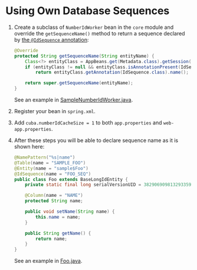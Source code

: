 # Using Own Database Sequences

1. Create a subclass of `NumberIdWorker` bean in the `core` module and override the `getSequenceName()` method
to return a sequence declared by [the ```@IdSequence``` annotation](https://github.com/aleksey-stukalov/own-sequence/blob/master/modules/global/src/com/company/sample/annotation/IdSequence.java):

    ```java
    @Override
    protected String getSequenceName(String entityName) {
        Class<?> entityClass = AppBeans.get(Metadata.class).getSession().getClass(entityName).getJavaClass();
        if (entityClass != null && entityClass.isAnnotationPresent(IdSequence.class))
            return entityClass.getAnnotation(IdSequence.class).name();

        return super.getSequenceName(entityName);
    }
    ```
    See an example in [SampleNumberIdWorker.java](https://github.com/cuba-labs/own-sequence/blob/master/modules/core/src/com/company/sample/core/SampleNumberIdWorker.java).        

2. Register your bean in `spring.xml`.

3. Add `cuba.numberIdCacheSize = 1` to both `app.properties` and `web-app.properties`.

4. After these steps you will be able to declare sequence name as it is shown here:

    ```java
    @NamePattern("%s|name")
    @Table(name = "SAMPLE_FOO")
    @Entity(name = "sample$Foo")
    @IdSequence(name = "FOO_SEQ")
    public class Foo extends BaseLongIdEntity {
        private static final long serialVersionUID = 3829069098132933599L;

        @Column(name = "NAME")
        protected String name;
    
        public void setName(String name) {
            this.name = name;
        }
    
        public String getName() {
            return name;
        }
    }
    ```
    See an example in [Foo.java](https://github.com/aleksey-stukalov/own-sequence/blob/master/modules/global/src/com/company/sample/entity/Foo.java).        
